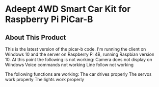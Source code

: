 # Adeept 4WD Smart Car Kit for Raspberry Pi PiCar-B

## About This Product
This is the latest version of the picar-b code. I'm running the client on Windows 10 and the server on Raspberry Pi 4B, running Raspbian version 10. At this point the following is not working:
Camera does not display on Windows
Voice commands not working
Line follow not working

The following functions are working:
The car drives properly
The servos work properly
The lights work properly


